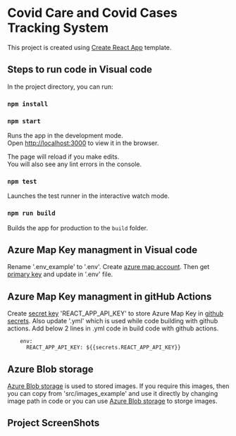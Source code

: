 # Covid Care and Covid Cases Tracking System

This project is created using [Create React App](https://github.com/facebook/create-react-app) template. 

## Steps to run code in Visual code

In the project directory, you can run:

### `npm install`
### `npm start`

Runs the app in the development mode.\
Open [http://localhost:3000](http://localhost:3000) to view it in the browser.

The page will reload if you make edits.\
You will also see any lint errors in the console.

### `npm test`

Launches the test runner in the interactive watch mode.

### `npm run build`

Builds the app for production to the `build` folder.

## Azure Map Key managment in Visual code

Rename '.env_example' to '.env'. Create [azure map account](https://docs.microsoft.com/en-us/azure/azure-maps/how-to-manage-account-keys).
Then get [primary key](https://docs.microsoft.com/en-us/azure/azure-maps/how-to-manage-authentication) and update in '.env' file.

## Azure Map Key managment in gitHub Actions 

Create [secret key](https://docs.github.com/en/actions/security-guides/encrypted-secrets) 'REACT_APP_API_KEY' to store Azure Map Key in  [github secrets](https://docs.github.com/en/actions/security-guides/encrypted-secrets). Also update '.yml' which is used while code building with github actions. Add below 2 lines in .yml code in build code with github actions.

        env:
          REACT_APP_API_KEY: ${{secrets.REACT_APP_API_KEY}}

## Azure Blob storage

[Azure Blob storage](https://docs.microsoft.com/en-us/azure/storage/blobs/storage-blobs-introduction) is used to stored images. If you require this images, then you can copy from 'src/images_example' and use it directly by changing image path in code or you can use [Azure Blob storage](https://docs.microsoft.com/en-us/azure/storage/blobs/storage-blobs-introduction) to storge images. 

## Project ScreenShots
